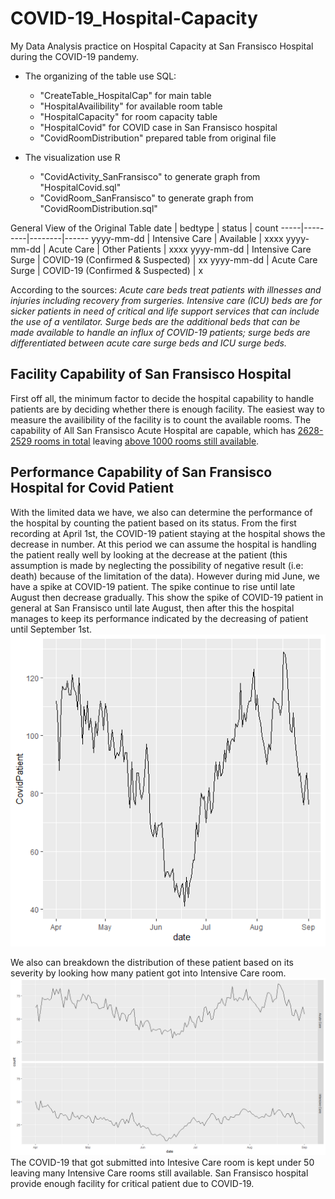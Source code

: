 # COVID-19_Hospital-Capacity
My Data Analysis practice on Hospital Capacity at San Fransisco Hospital during the COVID-19 pandemy.

* The organizing of the table use SQL:
  - "CreateTable_HospitalCap" for main table
  - "HospitalAvailibility" for available room table
  - "HospitalCapacity" for room capacity table
  - "HospitalCovid" for COVID case in San Fransisco hospital
  - "CovidRoomDistribution" prepared table from original file

* The visualization use R
  - "CovidActivity_SanFransisco" to generate graph from "HospitalCovid.sql"
  - "CovidRoom_SanFransisco" to generate graph from "CovidRoomDistribution.sql"

General View of the Original Table
date | bedtype | status | count
-----|---------|--------|------
yyyy-mm-dd | Intensive Care | Available | xxxx
yyyy-mm-dd | Acute Care | Other Patients | xxxx
yyyy-mm-dd | Intensive Care Surge | COVID-19 (Confirmed & Suspected) | xx
yyyy-mm-dd | Acute Care Surge | COVID-19 (Confirmed & Suspected) | x

According to the sources:
*Acute care beds treat patients with illnesses and injuries including recovery from surgeries. Intensive care (ICU) beds are for sicker patients in need of critical and life support services that can include the use of a ventilator. Surge beds are the additional beds that can be made available to handle an influx of COVID-19 patients; surge beds are differentiated between acute care surge beds and ICU surge beds.*

## Facility Capability of San Fransisco Hospital
First off all, the minimum factor to decide the hospital capability to handle patients are by deciding whether there is enough facility. The easiest way to measure the availibility of the facility is to count the available rooms. The capability of All San Fransisco Acute Hospital are capable, which has [2628-2529 rooms in total](../master/HospitalCapacity.sql) leaving [above 1000 rooms still available](../master/HospitalAvailibility.sql).

## Performance Capability of San Fransisco Hospital for Covid Patient
With the limited data we have, we also can determine the performance of the hospital by counting the patient based on its status. From the first recording at April 1st, the COVID-19 patient staying at the hospital shows the decrease in number. At this period we can assume the hospital is handling the patient really well by looking at the decrease at the patient (this assumption is made by neglecting the possibility of negative result (i.e: death) because of the limitation of the data). However during mid June, we have a spike at COVID-19 patient. The spike continue to rise until late August then decrease gradually. This show the spike of COVID-19 patient in general at San Fransisco until late August, then after this the hospital manages to keep its performance indicated by the decreasing of patient until September 1st.
![alt text](https://github.com/salmanzf/COVID-19_Hospital-Capacity/blob/master/CovidActivity_SanFransisco.png)

We also can breakdown the distribution of these patient based on its severity by looking how many patient got into Intensive Care room.
![alt_text](https://github.com/salmanzf/COVID-19_Hospital-Capacity/blob/master/CovidRoom_SanFransisco.png)
The COVID-19 that got submitted into Intesive Care room is kept under 50 leaving many Intensive Care rooms still available. San Fransisco hospital provide enough facility for critical patient due to COVID-19.


